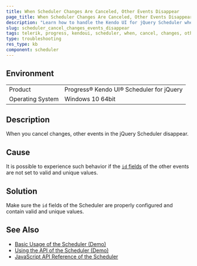 ```yaml
---
title: When Scheduler Changes Are Canceled, Other Events Disappear 
page_title: When Scheduler Changes Are Canceled, Other Events Disappear
description: "Learn how to handle the Kendo UI for jQuery Scheduler when you cancel changes in the component and other events disappear."
slug: scheduler_cancel_changes_events_disappear
tags: telerik, progress, kendoui, scheduler, when, cancel, changes, other, events, disappear
type: troubleshooting
res_type: kb
component: scheduler
---
```


## Environment

<table>
 <tr>
  <td>Product</td>
  <td>Progress® Kendo UI® Scheduler for jQuery</td>
 </tr>
 <tr>
  <td>Operating System</td>
  <td>Windows 10 64bit</td>
 </tr>
</table>

## Description

When you cancel changes, other events in the jQuery Scheduler disappear.

## Cause 

It is possible to experience such behavior if the [`id` fields](/api/javascript/data/schedulerevent#fields-id) of the other events are not set to valid and unique values.

## Solution

Make sure the `id` fields of the Scheduler are properly configured and contain valid and unique values. 

## See Also

* [Basic Usage of the Scheduler (Demo)](https://demos.telerik.com/kendo-ui/scheduler/index)
* [Using the API of the Scheduler (Demo)](https://demos.telerik.com/kendo-ui/scheduler/api)
* [JavaScript API Reference of the Scheduler](/api/javascript/ui/scheduler)
